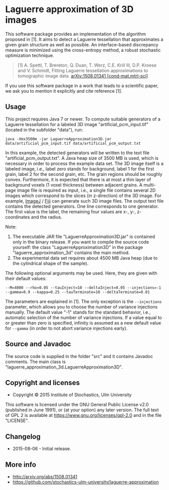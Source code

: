 Laguerre approximation of 3D images
===================================

This software package provides an implementation of the algorithm proposed
in [1]. It aims to detect a Laguerre tessellation that approximates a given
grain structure as well as possible. An interface-based discrepancy measure
is minimized using the cross-entropy method, a robust stochastic optimization
technique.

> [1] A. Spettl, T. Brereton, Q. Duan, T. Werz, C.E. Krill III, D.P. Kroese
> and V. Schmidt, Fitting Laguerre tessellation approximations to tomographic
> image data. [arXiv:1508.01341 [cond-mat.mtrl-sci]](http://arxiv.org/abs/1508.01341)

If you use this software package in a work that leads to a scientific paper,
we ask you to mention it explicitly and cite reference [1].


Usage
-----

This project requires Java 7 or newer. To compute suitable generators of
a Laguerre tessellation for a labeled 3D image "artificial_pcm_input.tif"
(located in the subfolder "data"), run:

    java -Xmx3500m -jar LaguerreApproximation3D.jar data/artificial_pcm_input.tif data/artificial_pcm_output.txt

In this example, the detected generators will be written to the text file
"artificial_pcm_output.txt". A Java heap size of 3500 MB is used, which is
necessary in order to process the example data set. The 3D image itself is
a labeled image, i.e., label zero stands for background, label 1 for the
first grain, label 2 for the second grain, etc. The grain regions should be
roughly convex. Furthermore, it is expected that there is at most a thin
layer of background voxels (1 voxel thickness) between adjacent grains. A
multi-page image file is required as input, i.e., a single file contains
several 2D images which correspond to the slices (in z-direction) of the
3D image. For example, [ImageJ](http://imagej.nih.gov/ij/) / [Fiji](http://fiji.sc/)
can generate such 3D image files. The output text file contains the detected
generators. One line corresponds to one generator. The first value is the
label, the remaining four values are x-, y-, z-coordinates and the radius.

Note:

1. The executable JAR file "LaguerreApproximation3D.jar" is contained
   only in the binary release. If you want to compile the source code yourself:
   the class "LaguerreApproximation3D" in the package "laguerre_approximation_3d"
   contains the main method.
2. The experimental data set requires about 4500 MB Java heap (due to the
   cylindrical shape of the sample).

The following optional arguments may be used. Here, they are given with
their default values:

    --M=4000 --rho=0.05 --tauInject=10 --deltaInject=0.05 --injections=-1
    --gamma=0.9 --kappa=0.25 --tauTerminate=10 --deltaTerminate=0.01

The parameters are explained in [1]. The only exception is the `--injections`
parameter, which allows you to choose the number of variance injections manually.
The default value "-1" stands for the standard behavior, i.e., automatic
selection of the number of variance injections. If a value equal to or greater
than zero is specified, infinity is assumed as a new default value for `--gamma`
(in order to not abort variance injections early).


Source and Javadoc
------------------

The source code is supplied in the folder "src" and it contains Javadoc comments.
The main class is "laguerre_approximation_3d.LaguerreApproximation3D".


Copyright and licenses
----------------------

* Copyright &copy; 2015 Institute of Stochastics, Ulm University

This software is licensed under the GNU General Public License v2.0 (published
in June 1991), or (at your option) any later version. The full text of GPL 2 is
available at https://www.gnu.org/licenses/gpl-2.0 and in the file "LICENSE".


Changelog
---------

* 2015-08-06 - Initial release.


More info
---------

* http://arxiv.org/abs/1508.01341
* https://github.com/stochastics-ulm-university/laguerre-approximation
